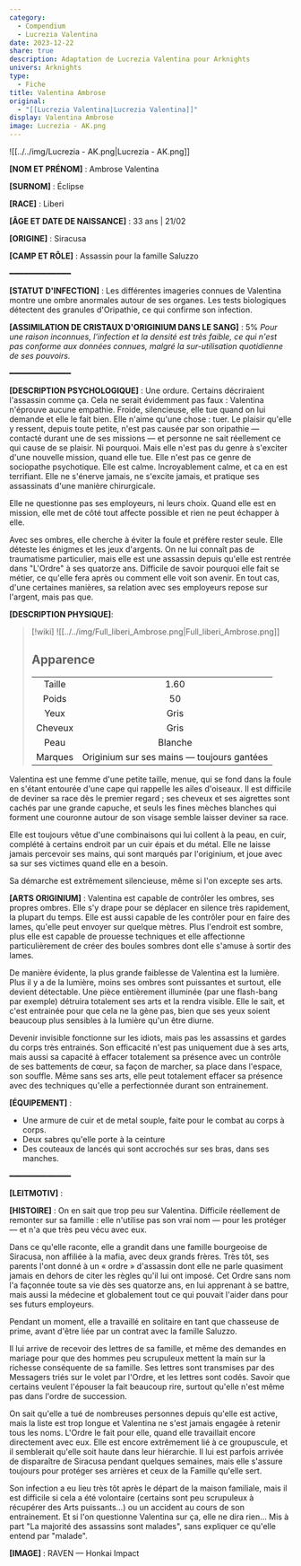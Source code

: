 ```yaml
---
category:
  - Compendium
  - Lucrezia Valentina
date: 2023-12-22
share: true
description: Adaptation de Lucrezia Valentina pour Arknights
univers: Arknights
type:
  - Fiche
title: Valentina Ambrose
original:
  - "[[Lucrezia Valentina|Lucrezia Valentina]]"
display: Valentina Ambrose
image: Lucrezia - AK.png
---
```

![[../../img/Lucrezia - AK.png|Lucrezia - AK.png]]

**[NOM ET PRÉNOM]** : Ambrose Valentina

**[SURNOM]** : Éclipse

**[RACE]** : Liberi

**[ÂGE ET DATE DE NAISSANCE]** : 33 ans | 21/02

**[ORIGINE]** : Siracusa

**[CAMP ET RÔLE]** : Assassin pour la famille Saluzzo

━━━━━━━━━━━━━

**[STATUT D'INFECTION]** : Les différentes imageries connues de Valentina montre une ombre anormales autour de ses organes. Les tests biologiques détectent des granules d'Oripathie, ce qui confirme son infection.

**[ASSIMILATION DE CRISTAUX D'ORIGINIUM DANS LE SANG]** : 5%
*Pour une raison inconnues, l'infection et la densité est très faible, ce qui n'est pas conforme aux données connues, malgré la sur-utilisation quotidienne de ses pouvoirs.*

━━━━━━━━━━━━━

**[DESCRIPTION PSYCHOLOGIQUE]** : Une ordure. Certains décriraient l'assassin comme ça. Cela ne serait évidemment pas faux : Valentina n'éprouve aucune empathie. Froide, silencieuse, elle tue quand on lui demande et elle le fait bien. Elle n'aime qu'une chose : tuer. Le plaisir qu'elle y ressent, depuis toute petite, n'est pas causée par son oripathie — contacté durant une de ses missions — et personne ne sait réellement ce qui cause de se plaisir. Ni pourquoi. Mais elle n'est pas du genre à s'exciter d'une nouvelle mission, quand elle tue. Elle n'est pas ce genre de sociopathe psychotique. 
Elle est calme.
Incroyablement calme, et ca en est terrifiant. Elle ne s'énerve jamais, ne s'excite jamais, et pratique ses assassinats d'une manière chirurgicale.

Elle ne questionne pas ses employeurs, ni leurs choix. Quand elle est en mission, elle met de côté tout affecte possible et rien ne peut échapper à elle.

Avec ses ombres, elle cherche à éviter la foule et préfère rester seule. Elle déteste les énigmes et les jeux d'argents.  On ne lui connaît pas de traumatisme particulier, mais elle est une assassin depuis qu'elle est rentrée dans "L'Ordre" à ses quatorze ans.
Difficile de savoir pourquoi elle fait se métier, ce qu'elle fera après ou comment elle voit son avenir. En tout cas, d'une certaines manières, sa relation avec ses employeurs repose sur l'argent, mais pas que. 

**[DESCRIPTION PHYSIQUE]**: 
> [!wiki] 
> ![[../../img/Full_liberi_Ambrose.png|Full_liberi_Ambrose.png]]
> ## Apparence
> | | |
> |:--:|:--:|
> |Taille|1.60|
> |Poids|50|
> | Yeux |Gris |
> | Cheveux | Gris |
> | Peau | Blanche |
> | Marques | Originium sur ses mains — toujours gantées |  
> 

Valentina est une femme d'une petite taille, menue, qui se fond dans la foule en s'étant entourée d'une cape qui rappelle les ailes d'oiseaux. Il est difficile de deviner sa race dès le premier regard ; ses cheveux et ses aigrettes sont cachés par une grande capuche, et seuls les fines mèches blanches qui forment une couronne autour de son visage semble laisser deviner sa race.

Elle est toujours vêtue d'une combinaisons qui lui collent à la peau, en cuir, complété à certains endroit par un cuir épais et du métal. Elle ne laisse jamais percevoir ses mains, qui sont marqués par l'originium, et joue avec sa sur ses victimes quand elle en a besoin.

Sa démarche est extrêmement silencieuse, même si l'on excepte ses arts.

**[ARTS ORIGINIUM]** : Valentina est capable de contrôler les ombres, ses propres ombres. Elle s'y drape pour se déplacer en silence très rapidement, la plupart du temps. Elle est aussi capable de les contrôler pour en faire des lames, qu'elle peut envoyer sur quelque mètres. Plus l'endroit est sombre, plus elle est capable de prouesse techniques et elle affectionne particulièrement de créer des boules sombres dont elle s'amuse à sortir des lames.

De manière évidente, la plus grande faiblesse de Valentina est la lumière. Plus il y a de la lumière, moins ses ombres sont puissantes et surtout, elle devient détectable. Une pièce entièrement illuminée (par une flash-bang par exemple) détruira totalement ses arts et la rendra visible.
Elle le sait, et c'est entrainée pour que cela ne la gène pas, bien que ses yeux soient beaucoup plus sensibles à la lumière qu'un être diurne.

Devenir invisible fonctionne sur les idiots, mais pas les assassins et gardes du corps très entrainés. Son efficacité n'est pas uniquement due à ses arts, mais aussi sa capacité à effacer totalement sa présence avec un contrôle de ses battements de cœur, sa façon de marcher, sa place dans l'espace, son souffle. Même sans ses arts, elle peut totalement effacer sa présence avec des techniques qu'elle a perfectionnée durant son entrainement. 

**[ÉQUIPEMENT]** : 
- Une armure de cuir et de metal souple, faite pour le combat au corps à corps.
- Deux sabres qu'elle porte à la ceinture
- Des couteaux de lancés qui sont accrochés sur ses bras, dans ses manches. 

━━━━━━━━━━━━━

**[LEITMOTIV]** : 

**[HISTOIRE]** :
On en sait que trop peu sur Valentina. Difficile réellement de remonter sur sa famille : elle n'utilise pas son vrai nom — pour les protéger — et n'a que très peu vécu avec eux.

Dans ce qu'elle raconte, elle a grandit dans une famille bourgeoise de Siracusa, non affiliée à la mafia, avec deux grands frères. Très tôt, ses parents l'ont donné à un « ordre » d'assassin dont elle ne parle quasiment jamais en dehors de citer les règles qu'il lui ont imposé. Cet Ordre sans nom l'a façonnée toute sa vie dès ses quatorze ans, en lui apprenant à se battre, mais aussi la médecine et globalement tout ce qui pouvait l'aider dans pour ses futurs employeurs.

Pendant un moment, elle a travaillé en solitaire en tant que chasseuse de prime, avant d'être liée par un contrat avec la famille Saluzzo.

Il lui arrive de recevoir des lettres de sa famille, et même des demandes en mariage pour que des hommes peu scrupuleux mettent la main sur la richesse conséquente de sa famille. Ses lettres sont transmises par des Messagers triés sur le volet par l'Ordre, et les lettres sont codés. Savoir que certains veulent l'épouser la fait beaucoup rire, surtout qu'elle n'est même pas dans l'ordre de succession.

On sait qu'elle a tué de nombreuses personnes depuis qu'elle est active, mais la liste est trop longue et Valentina ne s'est jamais engagée à retenir tous les noms. L'Ordre le fait pour elle, quand elle travaillait encore directement avec eux. Elle est encore extrêmement lié à ce groupuscule, et il semblerait qu'elle soit haute dans leur hiérarchie. Il lui est parfois arrivée de disparaître de Siracusa pendant quelques semaines, mais elle s'assure toujours pour protéger ses arrières et ceux de la Famille qu'elle sert.

Son infection a eu lieu très tôt après le départ de la maison familiale, mais il est difficile si cela a été volontaire (certains sont peu scrupuleux à récupérer des Arts puissants…) ou un accident au cours de son entrainement. Et si l'on questionne Valentina sur ça, elle ne dira rien… Mis à part "La majorité des assassins sont malades", sans expliquer ce qu'elle entend par "malade".

**[IMAGE]** : RAVEN — Honkai Impact